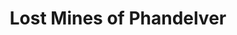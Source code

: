 ---
layout: category
title: Lost Mines of Phandelver
permalink: /category/lost-mines-of-phandelver/index.html
category: Lost Mines of Phandelver
---